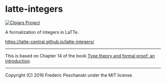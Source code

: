 # latte-integers

[![Clojars Project](https://img.shields.io/clojars/v/latte-integers.svg)](https://clojars.org/latte-integers)

A formalization of integers in LaTTe.

https://latte-central.github.io/latte-integers/

----

This is based on Chapter 14 of the book [Type theory and formal proof: an introduction](http://www.cambridge.org/fr/academic/subjects/computer-science/programming-languages-and-applied-logic/type-theory-and-formal-proof-introduction).

----

Copyright (C) 2016 Frederic Peschanski under the MIT license.
